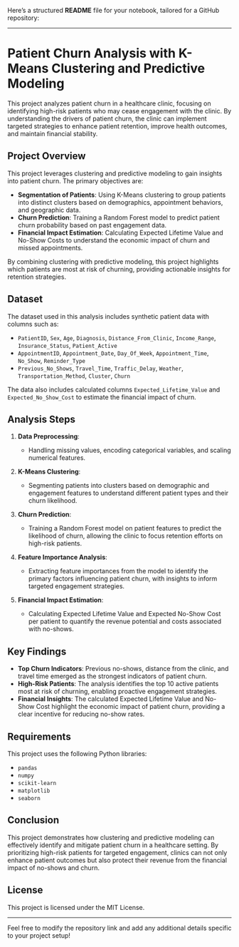 Here’s a structured **README** file for your notebook, tailored for a GitHub repository:

---

# Patient Churn Analysis with K-Means Clustering and Predictive Modeling

This project analyzes patient churn in a healthcare clinic, focusing on identifying high-risk patients who may cease engagement with the clinic. By understanding the drivers of patient churn, the clinic can implement targeted strategies to enhance patient retention, improve health outcomes, and maintain financial stability.

## Project Overview

This project leverages clustering and predictive modeling to gain insights into patient churn. The primary objectives are:

- **Segmentation of Patients**: Using K-Means clustering to group patients into distinct clusters based on demographics, appointment behaviors, and geographic data.
- **Churn Prediction**: Training a Random Forest model to predict patient churn probability based on past engagement data.
- **Financial Impact Estimation**: Calculating Expected Lifetime Value and No-Show Costs to understand the economic impact of churn and missed appointments.

By combining clustering with predictive modeling, this project highlights which patients are most at risk of churning, providing actionable insights for retention strategies.

## Dataset

The dataset used in this analysis includes synthetic patient data with columns such as:

- `PatientID`, `Sex`, `Age`, `Diagnosis`, `Distance_From_Clinic`, `Income_Range`, `Insurance_Status`, `Patient_Active`
- `AppointmentID`, `Appointment_Date`, `Day_Of_Week`, `Appointment_Time`, `No_Show`, `Reminder_Type`
- `Previous_No_Shows`, `Travel_Time`, `Traffic_Delay`, `Weather`, `Transportation_Method`, `Cluster`, `Churn`
  
The data also includes calculated columns `Expected_Lifetime_Value` and `Expected_No_Show_Cost` to estimate the financial impact of churn.

## Analysis Steps

1. **Data Preprocessing**: 
   - Handling missing values, encoding categorical variables, and scaling numerical features.
   
2. **K-Means Clustering**:
   - Segmenting patients into clusters based on demographic and engagement features to understand different patient types and their churn likelihood.

3. **Churn Prediction**:
   - Training a Random Forest model on patient features to predict the likelihood of churn, allowing the clinic to focus retention efforts on high-risk patients.

4. **Feature Importance Analysis**:
   - Extracting feature importances from the model to identify the primary factors influencing patient churn, with insights to inform targeted engagement strategies.

5. **Financial Impact Estimation**:
   - Calculating Expected Lifetime Value and Expected No-Show Cost per patient to quantify the revenue potential and costs associated with no-shows.

## Key Findings

- **Top Churn Indicators**: Previous no-shows, distance from the clinic, and travel time emerged as the strongest indicators of patient churn.
- **High-Risk Patients**: The analysis identifies the top 10 active patients most at risk of churning, enabling proactive engagement strategies.
- **Financial Insights**: The calculated Expected Lifetime Value and No-Show Cost highlight the economic impact of patient churn, providing a clear incentive for reducing no-show rates.


## Requirements

This project uses the following Python libraries:
- `pandas`
- `numpy`
- `scikit-learn`
- `matplotlib`
- `seaborn`

## Conclusion

This project demonstrates how clustering and predictive modeling can effectively identify and mitigate patient churn in a healthcare setting. By prioritizing high-risk patients for targeted engagement, clinics can not only enhance patient outcomes but also protect their revenue from the financial impact of no-shows and churn.

## License

This project is licensed under the MIT License.

---

Feel free to modify the repository link and add any additional details specific to your project setup!

